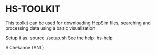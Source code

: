 # HS-TOOLKIT

This toolkit can be used for downloading HepSim files, searching and processing
data using a basic visualization. 

Setup it as: source ./setup.sh
See the help: hs-help

S.Chekanov (ANL)

